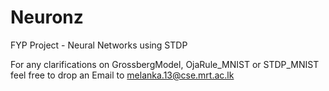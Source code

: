 # Neuronz
FYP Project - Neural Networks using STDP

For any clarifications on GrossbergModel, OjaRule_MNIST or STDP_MNIST feel free to drop an Email to melanka.13@cse.mrt.ac.lk
